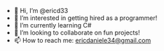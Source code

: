 - 👋 Hi, I’m @ericd33
- 👀 I’m interested in getting hired as a programmer!
- 🌱 I’m currently learning C#
- 💞️ I’m looking to collaborate on fun projects!
- 📫 How to reach me: ericdaniele34@gmail.com
